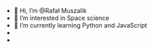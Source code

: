 - 👋 Hi, I’m @Rafał Muszalik
- 👀 I’m interested in Space science
- 🌱 I’m currently learning Python and JavaScript
- 
-
<!---
RafalMusz/RafalMusz is a ✨ special ✨ repository because its `README.md` (this file) appears on your GitHub profile.
You can click the Preview link to take a look at your changes.
--->
